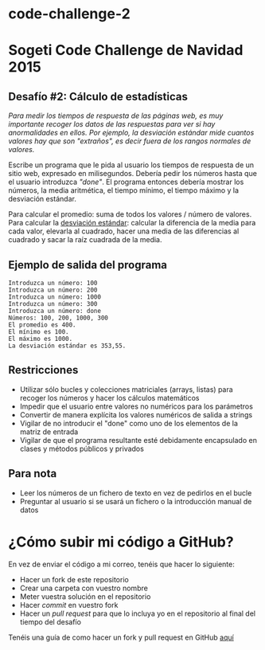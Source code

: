 # code-challenge-2
Sogeti Code Challenge de Navidad 2015
=====================================
Desafío #2: Cálculo de estadísticas
-----------------------------------
*Para medir los tiempos de respuesta de las páginas web, es muy importante recoger los datos de las respuestas para ver si hay anormalidades en ellos. Por ejemplo, la desviación estándar mide cuantos valores hay que son "extraños", es decir fuera de los rangos normales de valores.*
 
Escribe un programa que le pida al usuario los tiempos de respuesta de un sitio web, expresado en milisegundos. Debería pedir los números hasta que el usuario introduzca *"done"*. El programa entonces debería mostrar los números, la media aritmética, el tiempo mínimo, el tiempo máximo y la desviación estándar. 
 
Para calcular el promedio: suma de todos los valores / número de valores.
Para calcular la [desviación estándar](https://en.wikipedia.org/wiki/Standard_deviation): calcular la diferencia de la media para cada valor, elevarla al cuadrado, hacer una media de las diferencias al cuadrado y sacar la raíz cuadrada de la media. 
 
 
Ejemplo de salida del programa
------------------------------
    Introduzca un número: 100
    Introduzca un número: 200
    Introduzca un número: 1000
    Introduzca un número: 300
    Introduzca un número: done
    Números: 100, 200, 1000, 300
    El promedio es 400.
    El mínimo es 100.
    El máximo es 1000.
    La desviación estándar es 353,55.
 
Restricciones
-------------
* Utilizar sólo bucles y colecciones matriciales (arrays, listas) para recoger los números y hacer los cálculos matemáticos
* Impedir que el usuario entre valores no numéricos para los parámetros
* Convertir de manera explícita los valores numéricos de salida a strings
* Vigilar de no introducir el "done" como uno de los elementos de la matriz de entrada
* Vigilar de que el programa resultante esté debidamente encapsulado en clases y métodos públicos y privados
 
Para nota
---------
* Leer los números de un fichero de texto en vez de pedirlos en el bucle
* Preguntar al usuario si se usará un fichero o la introducción manual de datos

¿Cómo subir mi código a GitHub?
===============================
En vez de enviar el código a mi correo, tenéis que hacer lo siguiente:
* Hacer un fork de este repositorio
* Crear una carpeta con vuestro nombre
* Meter vuestra solución en el repositorio
* Hacer _commit_ en vuestro fork
* Hacer un _pull request_ para que lo incluya yo en el repositorio al final del tiempo del desafío

Tenéis una guía de como hacer un fork y pull request en GitHub [aquí](https://help.github.com/articles/fork-a-repo/)



